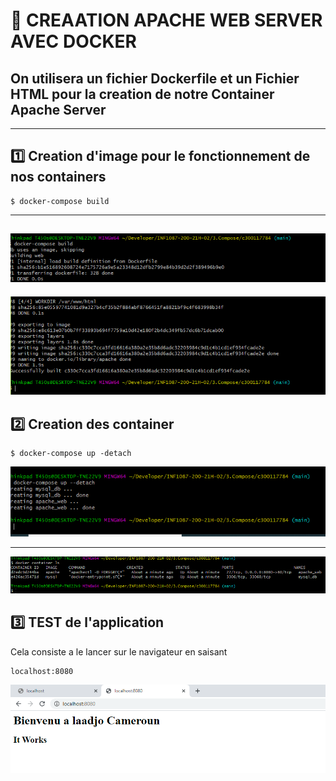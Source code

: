 # :rainbow: CREAATION APACHE WEB SERVER AVEC DOCKER

## On utilisera un fichier Dockerfile et un Fichier HTML pour la creation de notre Container Apache Server 

---------------------------
## :one: Creation d'image pour le fonctionnement de nos containers 
```
$ docker-compose build
```
---
![image](d111.PNG)
---
![image](d11.PNG)

## :two: Creation des container

```
$ docker-compose up -detach
```
![image](d22.PNG)

---
![image](d33.PNG)


## :three: TEST de l'application 

Cela consiste a le lancer sur le navigateur en saisant 

```
localhost:8080 
```
![image](d44.PNG)

